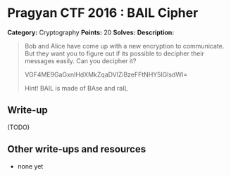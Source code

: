 # Pragyan CTF 2016 : BAIL Cipher

**Category:** Cryptography
**Points:** 20
**Solves:** 
**Description:**

>  Bob and Alice have come up with a new encryption to communicate. But they want you to figure out if its possible to decipher their messages easily. Can you decipher it?
> 
> 
>  VGF4ME9GaGxnIHdXMkZqaDVlZiBzeFFtNHY5IGlsdWI=
> 
>  Hint! BAIL is made of BAse and raIL


## Write-up

(TODO)

## Other write-ups and resources

* none yet
